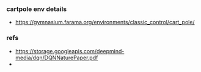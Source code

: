 ### cartpole env details
- https://gymnasium.farama.org/environments/classic_control/cart_pole/

### refs
- https://storage.googleapis.com/deepmind-media/dqn/DQNNaturePaper.pdf
- 
